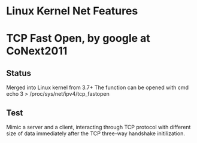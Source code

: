 Linux Kernel Net Features
=========================

# TCP Fast Open, by google at CoNext2011
## Status
Merged into Linux kernel from 3.7+
The function can be opened with cmd
echo 3 > /proc/sys/net/ipv4/tcp_fastopen

## Test
Mimic a server and a client, interacting through TCP protocol
with different size of data immediately 
after the TCP three-way handshake initilization.
